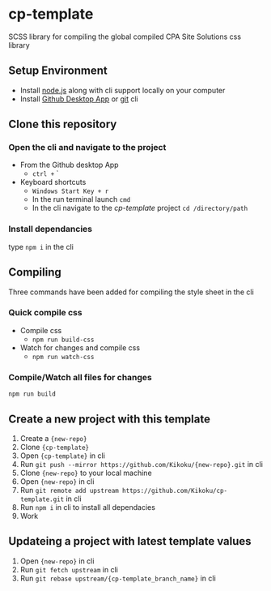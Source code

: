 # cp-template
SCSS library for compiling the global compiled CPA Site Solutions css library

## Setup Environment

* Install [node.js](https://nodejs.org/en/) along with cli support locally on your computer
* Install [Github Desktop App](https://desktop.github.com/) or [git](https://git-scm.com/downloads) cli

## Clone this repository

### Open the cli and navigate to the project

* From the Github desktop App 
  * ` ctrl + ` `
* Keyboard shortcuts 
  * ` Windows Start Key + r `
  * In the run terminal launch ` cmd `
  * In the cli navigate to the _cp-template_ project ` cd /directory/path `

### Install dependancies

type ` npm i ` in the cli

## Compiling

Three commands have been added for compiling the style sheet in the cli

### Quick compile css
* Compile css
  * ` npm run build-css `
* Watch for changes and compile css
  * ` npm run watch-css `
  
### Compile/Watch all files for changes

`npm run build` 

## Create a new project with this template

1. Create a `{new-repo}`
2. Clone `{cp-template}`
3. Open `{cp-template}` in cli
4. Run `git push --mirror https://github.com/Kikoku/{new-repo}.git` in cli
5. Clone `{new-repo}` to your local machine
6. Open `{new-repo}` in cli
7. Run `git remote add upstream https://github.com/Kikoku/cp-template.git` in cli
8. Run `npm i` in cli to install all dependacies
9. Work

## Updateing a project with latest template values

1. Open `{new-repo}` in cli
2. Run `git fetch upstream` in cli
3. Run `git rebase upstream/{cp-template_branch_name}` in cli
